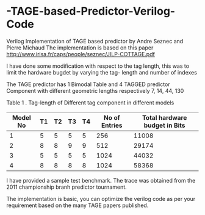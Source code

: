 # -TAGE-based-Predictor-Verilog-Code
Verilog Implementation of TAGE based predictor by  Andre Seznec and  Pierre Michaud
The implementation is based on this paper http://www.irisa.fr/caps/people/seznec/JILP-COTTAGE.pdf

I have done some modification with respect to the tag length, this was to limit the hardware bugdet by varying the tag- length and number of indexes

The TAGE predictor has 1 Bimodal Table and 4 TAGGED predictor Component with different geometric lengths respectively 7, 14, 44, 130

Table 1 . Tag-length of Different tag component in different models

| Model No  | T1 | T2 | T3 | T4 | No of Entries |  Total hardware budget in Bits |
|-----------|----|----|----|----|---------------|--------------------------------|
| 1         | 5  | 5  | 5  | 5  | 256           | 11008                          |
| 2         | 8  | 8  | 9  | 9  | 512           | 29174                          |
| 3         | 5  | 5  | 5  | 5  | 1024          | 44032                          |
| 4         | 8  | 8  | 8  | 8  | 1024          | 58368                          |


I have provided a sample test benchmark. The trace was obtained from the 2011 championship branh predictor tournament.

The implementation is basic, you can optimize the verilog code as per your requirement based on the many TAGE papers published.
